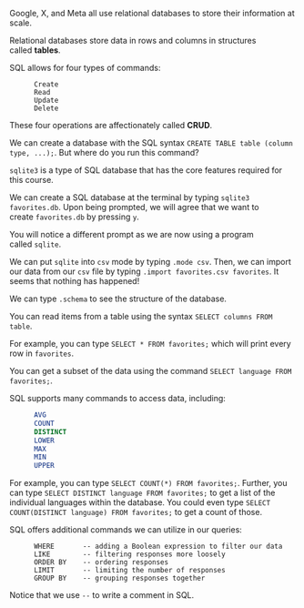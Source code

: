 
Google, X, and Meta all use relational databases to store their information at scale.

Relational databases store data in rows and columns in structures called __tables__.

SQL allows for four types of commands:
```
      Create
      Read
      Update
      Delete
```

These four operations are affectionately called __CRUD__.

We can create a database with the SQL syntax `CREATE TABLE table (column type, ...);`. But where do you run this command?

`sqlite3` is a type of SQL database that has the core features required for this course.

We can create a SQL database at the terminal by typing `sqlite3 favorites.db`. Upon being prompted, we will agree that we want to create `favorites.db` by pressing `y`.

You will notice a different prompt as we are now using a program called `sqlite`.

We can put `sqlite` into `csv` mode by typing `.mode csv`. Then, we can import our data from our `csv` file by typing `.import favorites.csv favorites`. It seems that nothing has happened!

We can type `.schema` to see the structure of the database.

You can read items from a table using the syntax `SELECT columns FROM table`.

For example, you can type `SELECT * FROM favorites;` which will print every row in `favorites`.

You can get a subset of the data using the command `SELECT language FROM favorites;`.

SQL supports many commands to access data, including: 
```   SQL
      AVG
      COUNT
      DISTINCT
      LOWER
      MAX
      MIN
      UPPER
```

For example, you can type `SELECT COUNT(*) FROM favorites;`. Further, you can type `SELECT DISTINCT language FROM favorites;` to get a list of the individual languages within the database. You could even type `SELECT COUNT(DISTINCT language) FROM favorites;` to get a count of those.

SQL offers additional commands we can utilize in our queries:
```
      WHERE       -- adding a Boolean expression to filter our data
      LIKE        -- filtering responses more loosely
      ORDER BY    -- ordering responses
      LIMIT       -- limiting the number of responses
      GROUP BY    -- grouping responses together
```

Notice that we use `--` to write a comment in SQL.